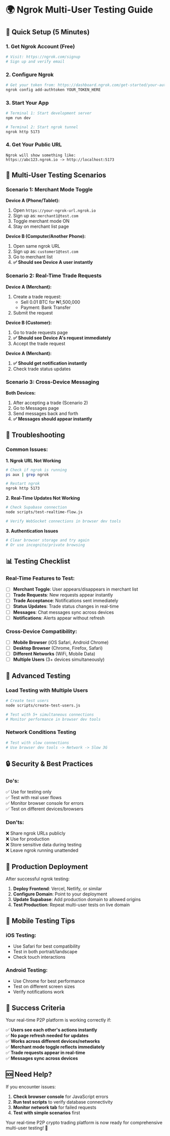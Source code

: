 # 🌍 Ngrok Multi-User Testing Guide

## 🚀 Quick Setup (5 Minutes)

### 1. **Get Ngrok Account** (Free)
```bash
# Visit: https://ngrok.com/signup
# Sign up and verify email
```

### 2. **Configure Ngrok**
```bash
# Get your token from: https://dashboard.ngrok.com/get-started/your-authtoken
ngrok config add-authtoken YOUR_TOKEN_HERE
```

### 3. **Start Your App**
```bash
# Terminal 1: Start development server
npm run dev

# Terminal 2: Start ngrok tunnel
ngrok http 5173
```

### 4. **Get Your Public URL**
```
Ngrok will show something like:
https://abc123.ngrok.io -> http://localhost:5173
```

## 📱 Multi-User Testing Scenarios

### **Scenario 1: Merchant Mode Toggle**
**Device A (Phone/Tablet):**
1. Open `https://your-ngrok-url.ngrok.io`
2. Sign up as: `merchant1@test.com`
3. Toggle merchant mode ON
4. Stay on merchant list page

**Device B (Computer/Another Phone):**
1. Open same ngrok URL
2. Sign up as: `customer1@test.com`
3. Go to merchant list
4. **✅ Should see Device A user instantly**

### **Scenario 2: Real-Time Trade Requests**
**Device A (Merchant):**
1. Create a trade request:
   - Sell 0.01 BTC for ₦1,500,000
   - Payment: Bank Transfer
2. Submit the request

**Device B (Customer):**
1. Go to trade requests page
2. **✅ Should see Device A's request immediately**
3. Accept the trade request

**Device A (Merchant):**
1. **✅ Should get notification instantly**
2. Check trade status updates

### **Scenario 3: Cross-Device Messaging**
**Both Devices:**
1. After accepting a trade (Scenario 2)
2. Go to Messages page
3. Send messages back and forth
4. **✅ Messages should appear instantly**

## 🔧 Troubleshooting

### **Common Issues:**

**1. Ngrok URL Not Working**
```bash
# Check if ngrok is running
ps aux | grep ngrok

# Restart ngrok
ngrok http 5173
```

**2. Real-Time Updates Not Working**
```bash
# Check Supabase connection
node scripts/test-realtime-flow.js

# Verify WebSocket connections in browser dev tools
```

**3. Authentication Issues**
```bash
# Clear browser storage and try again
# Or use incognito/private browsing
```

## 📊 Testing Checklist

### **Real-Time Features to Test:**

- [ ] **Merchant Toggle**: User appears/disappears in merchant list
- [ ] **Trade Requests**: New requests appear instantly
- [ ] **Trade Acceptance**: Notifications sent immediately  
- [ ] **Status Updates**: Trade status changes in real-time
- [ ] **Messages**: Chat messages sync across devices
- [ ] **Notifications**: Alerts appear without refresh

### **Cross-Device Compatibility:**

- [ ] **Mobile Browser** (iOS Safari, Android Chrome)
- [ ] **Desktop Browser** (Chrome, Firefox, Safari)
- [ ] **Different Networks** (WiFi, Mobile Data)
- [ ] **Multiple Users** (3+ devices simultaneously)

## 🎯 Advanced Testing

### **Load Testing with Multiple Users**
```bash
# Create test users
node scripts/create-test-users.js

# Test with 5+ simultaneous connections
# Monitor performance in browser dev tools
```

### **Network Conditions Testing**
```bash
# Test with slow connections
# Use browser dev tools -> Network -> Slow 3G
```

## 🔒 Security & Best Practices

### **Do's:**
✅ Use for testing only  
✅ Test with real user flows  
✅ Monitor browser console for errors  
✅ Test on different devices/browsers  

### **Don'ts:**
❌ Share ngrok URLs publicly  
❌ Use for production  
❌ Store sensitive data during testing  
❌ Leave ngrok running unattended  

## 🚀 Production Deployment

After successful ngrok testing:

1. **Deploy Frontend**: Vercel, Netlify, or similar
2. **Configure Domain**: Point to your deployment
3. **Update Supabase**: Add production domain to allowed origins
4. **Test Production**: Repeat multi-user tests on live domain

## 📱 Mobile Testing Tips

### **iOS Testing:**
- Use Safari for best compatibility
- Test in both portrait/landscape
- Check touch interactions

### **Android Testing:**
- Use Chrome for best performance
- Test on different screen sizes
- Verify notifications work

## 🎉 Success Criteria

Your real-time P2P platform is working correctly if:

✅ **Users see each other's actions instantly**  
✅ **No page refresh needed for updates**  
✅ **Works across different devices/networks**  
✅ **Merchant mode toggle reflects immediately**  
✅ **Trade requests appear in real-time**  
✅ **Messages sync across devices**  

## 🆘 Need Help?

If you encounter issues:

1. **Check browser console** for JavaScript errors
2. **Run test scripts** to verify database connectivity
3. **Monitor network tab** for failed requests
4. **Test with simple scenarios** first

Your real-time P2P crypto trading platform is now ready for comprehensive multi-user testing! 🚀

